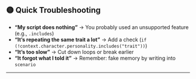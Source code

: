 ## 🟡 Quick Troubleshooting

* **“My script does nothing”** → You probably used an unsupported feature (e.g., `.includes`)
* **“It’s repeating the same trait a lot”** → Add a check (`if (!context.character.personality.includes("trait"))`)
* **“It’s too slow”** → Cut down loops or break earlier
* **“It forgot what I told it”** → Remember: fake memory by writing into `scenario`

---
